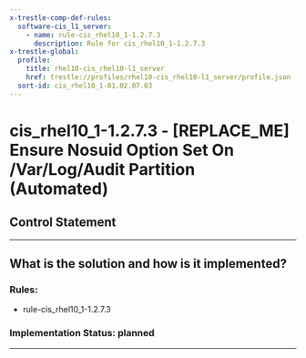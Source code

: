 ```yaml
---
x-trestle-comp-def-rules:
  software-cis_l1_server:
    - name: rule-cis_rhel10_1-1.2.7.3
      description: Rule for cis_rhel10_1-1.2.7.3
x-trestle-global:
  profile:
    title: rhel10-cis_rhel10-l1_server
    href: trestle://profiles/rhel10-cis_rhel10-l1_server/profile.json
  sort-id: cis_rhel10_1-01.02.07.03
---
```


# cis_rhel10_1-1.2.7.3 - \[REPLACE_ME\] Ensure Nosuid Option Set On /Var/Log/Audit Partition (Automated)

## Control Statement

______________________________________________________________________

## What is the solution and how is it implemented?

<!-- For implementation status enter one of: implemented, partial, planned, alternative, not-applicable -->

<!-- Note that the list of rules under ### Rules: is read-only and changes will not be captured after assembly to JSON -->

<!-- Add control implementation description here for control: cis_rhel10_1-1.2.7.3 -->

### Rules:

  - rule-cis_rhel10_1-1.2.7.3

### Implementation Status: planned

______________________________________________________________________
